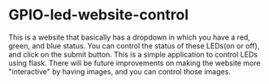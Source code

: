# GPIO-led-website-control

This is a website that basically has a dropdown in which you have a red, green, and blue status. You can control the status of these LEDs(on or off), and click on the submit button. This is a simple application to control LEDs using flask. There will be future improvements on making the website more "interactive" by having images, and you can control those images.
